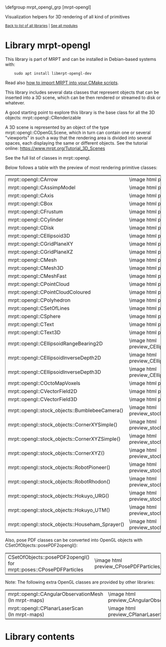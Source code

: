 \defgroup mrpt_opengl_grp [mrpt-opengl]

Visualization helpers for 3D rendering of all kind of primitives

<small> <a href="index.html#libs">Back to list of all libraries</a> | <a href="modules.html" >See all modules</a> </small>
<br>

# Library mrpt-opengl

This library is part of MRPT and can be installed in Debian-based systems with:

		sudo apt install libmrpt-opengl-dev

Read also [how to import MRPT into your CMake scripts](mrpt_from_cmake.html).

This library includes several data classes that represent objects that can be
inserted into a 3D scene, which can be then rendered or streamed to disk or whatever.

A good starting point to explore this library is the base class for all the
3D objects: mrpt::opengl::CRenderizable

A 3D scene is represented by an object of the type mrpt::opengl::COpenGLScene,
which in turn can contain one or several "viewports" in such a way that the
rendering area is divided into several spaces, each displaying the same or different
objects. See the tutorial online: https://www.mrpt.org/Tutorial_3D_Scenes

See the full list of classes in mrpt::opengl.

Below follows a table with the preview of most rendering primitive classes:

<div align="center">
<table border="0" cellspan="4" cellspacing="4" style="border-width: 1px; border-style: solid;">
 <tr> <td> mrpt::opengl::CArrow </td> <td> \image html preview_CArrow.png </td> </tr>
 <tr> <td> mrpt::opengl::CAssimpModel </td> <td> \image html preview_CAssimpModel.png </td> </tr>
 <tr> <td> mrpt::opengl::CAxis </td> <td> \image html preview_CAxis.png </td> </tr>
 <tr> <td> mrpt::opengl::CBox </td> <td> \image html preview_CBox.png </td> </tr>
 <tr> <td> mrpt::opengl::CFrustum </td> <td> \image html preview_CFrustum.png </td> </tr>
 <tr> <td> mrpt::opengl::CCylinder </td> <td> \image html preview_CCylinder.png </td> </tr>
 <tr> <td> mrpt::opengl::CDisk </td> <td> \image html preview_CDisk.png </td> </tr>
 <tr> <td> mrpt::opengl::CEllipsoid3D </td> <td> \image html preview_CEllipsoid.png </td> </tr>
 <tr> <td> mrpt::opengl::CGridPlaneXY </td> <td> \image html preview_CGridPlaneXY.png </td> </tr>
 <tr> <td> mrpt::opengl::CGridPlaneXZ </td> <td> \image html preview_CGridPlaneXZ.png </td> </tr>
 <tr> <td> mrpt::opengl::CMesh </td> <td> \image html preview_CMesh.png </td> </tr>
 <tr> <td> mrpt::opengl::CMesh3D </td> <td> \image html preview_CMesh3D.png </td> </tr>
 <tr> <td> mrpt::opengl::CMeshFast </td> <td> \image html preview_CMeshFast.png </td> </tr>
 <tr> <td> mrpt::opengl::CPointCloud </td> <td> \image html preview_CPointCloud.png </td> </tr>
 <tr> <td> mrpt::opengl::CPointCloudColoured </td> <td> \image html preview_CPointCloudColoured.png </td> </tr>
 <tr> <td> mrpt::opengl::CPolyhedron </td> <td> \image html preview_CPolyhedron.png </td> </tr>
 <tr> <td> mrpt::opengl::CSetOfLines </td> <td> \image html preview_CSetOfLines.png </td> </tr>
 <tr> <td> mrpt::opengl::CSphere </td> <td> \image html preview_CSphere.png </td> </tr>
 <tr> <td> mrpt::opengl::CText </td> <td> \image html preview_CText.png </td> </tr>
 <tr> <td> mrpt::opengl::CText3D </td> <td> \image html preview_CText3D.png </td> </tr>
 <tr> <td> mrpt::opengl::CEllipsoidRangeBearing2D </td> <td> \image html preview_CEllipsoidRangeBearing2D.png </td> </tr>
 <tr> <td> mrpt::opengl::CEllipsoidInverseDepth2D </td> <td> \image html preview_CEllipsoidInverseDepth2D.png </td> </tr>
 <tr> <td> mrpt::opengl::CEllipsoidInverseDepth3D </td> <td> \image html preview_CEllipsoidInverseDepth3D.png </td> </tr>
 <tr> <td> mrpt::opengl::COctoMapVoxels </td> <td> \image html preview_COctoMapVoxels.png </td> </tr>
 <tr> <td> mrpt::opengl::CVectorField2D </td> <td> \image html preview_CVectorField2D.png </td> </tr>
 <tr> <td> mrpt::opengl::CVectorField3D </td> <td> \image html preview_CVectorField3D.png </td> </tr>
 <tr> <td> mrpt::opengl::stock_objects::BumblebeeCamera() </td> <td> \image html preview_stock_objects_BumblebeeCamera.png </td> </tr>
 <tr> <td> mrpt::opengl::stock_objects::CornerXYSimple() </td> <td> \image html preview_stock_objects_CornerXYSimple.png </td> </tr>
 <tr> <td> mrpt::opengl::stock_objects::CornerXYZSimple() </td> <td> \image html preview_stock_objects_CornerXYZSimple.png </td> </tr>
 <tr> <td> mrpt::opengl::stock_objects::CornerXYZ() </td> <td> \image html preview_stock_objects_CornerXYZ.png </td> </tr>
 <tr> <td> mrpt::opengl::stock_objects::RobotPioneer() </td> <td> \image html preview_stock_objects_RobotPioneer.png </td> </tr>
 <tr> <td> mrpt::opengl::stock_objects::RobotRhodon() </td> <td> \image html preview_stock_objects_RobotRhodon.png </td> </tr>
 <tr> <td> mrpt::opengl::stock_objects::Hokuyo_URG() </td> <td> \image html preview_stock_objects_Hokuyo_URG.png </td> </tr>
 <tr> <td> mrpt::opengl::stock_objects::Hokuyo_UTM() </td> <td> \image html preview_stock_objects_Hokuyo_UTM.png </td> </tr>
 <tr> <td> mrpt::opengl::stock_objects::Househam_Sprayer() </td> <td> \image html preview_stock_objects_Househam_Sprayer.png </td> </tr>
</table>
</div>

Also, pose PDF classes can be converted into OpenGL objects with CSetOfObjects::posePDF2opengl():

<div align="center">
<table border="0" cellspan="4" cellspacing="4" style="border-width: 1px; border-style: solid;">
 <tr> <td> CSetOfObjects::posePDF2opengl() <br> for mrpt::poses::CPosePDFParticles</td> <td> \image html preview_CPosePDFParticles_as_opengl.png </td> </tr>
</table>
</div>


Note: The following extra OpenGL classes are provided by other libraries:


<div align="center">
<table border="0" cellspan="4" cellspacing="4" style="border-width: 1px; border-style: solid;">
<tr> <td> mrpt::opengl::CAngularObservationMesh <br> (In mrpt-maps) </td> <td> \image html preview_CAngularObservationMesh.png </td> </tr>
<tr> <td> mrpt::opengl::CPlanarLaserScan <br> (In mrpt-maps) </td> <td> \image html preview_CPlanarLaserScan.png </td> </tr>
</table>
</div>

# Library contents

